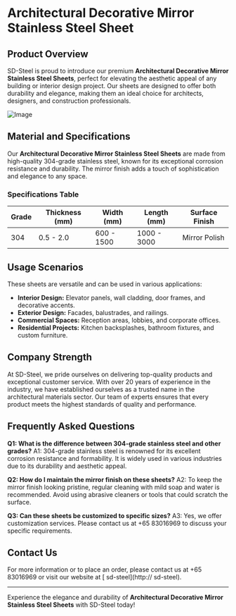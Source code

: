 # Architectural Decorative Mirror Stainless Steel Sheet

## Product Overview

SD-Steel is proud to introduce our premium **Architectural Decorative Mirror Stainless Steel Sheets**, perfect for elevating the aesthetic appeal of any building or interior design project. Our sheets are designed to offer both durability and elegance, making them an ideal choice for architects, designers, and construction professionals.

![Image](https://github.com/user-attachments/assets/2567258e-e124-4816-932d-1809bd27ef0b)

## Material and Specifications

Our **Architectural Decorative Mirror Stainless Steel Sheets** are made from high-quality 304-grade stainless steel, known for its exceptional corrosion resistance and durability. The mirror finish adds a touch of sophistication and elegance to any space.

### Specifications Table

| Grade | Thickness (mm) | Width (mm) | Length (mm) | Surface Finish |
|-------|----------------|------------|-------------|----------------|
| 304   | 0.5 - 2.0      | 600 - 1500 | 1000 - 3000 | Mirror Polish  |

## Usage Scenarios

These sheets are versatile and can be used in various applications:
- **Interior Design:** Elevator panels, wall cladding, door frames, and decorative accents.
- **Exterior Design:** Facades, balustrades, and railings.
- **Commercial Spaces:** Reception areas, lobbies, and corporate offices.
- **Residential Projects:** Kitchen backsplashes, bathroom fixtures, and custom furniture.

## Company Strength

At SD-Steel, we pride ourselves on delivering top-quality products and exceptional customer service. With over 20 years of experience in the industry, we have established ourselves as a trusted name in the architectural materials sector. Our team of experts ensures that every product meets the highest standards of quality and performance.

## Frequently Asked Questions

**Q1: What is the difference between 304-grade stainless steel and other grades?**
A1: 304-grade stainless steel is renowned for its excellent corrosion resistance and formability. It is widely used in various industries due to its durability and aesthetic appeal.

**Q2: How do I maintain the mirror finish on these sheets?**
A2: To keep the mirror finish looking pristine, regular cleaning with mild soap and water is recommended. Avoid using abrasive cleaners or tools that could scratch the surface.

**Q3: Can these sheets be customized to specific sizes?**
A3: Yes, we offer customization services. Please contact us at +65 83016969 to discuss your specific requirements.

## Contact Us

For more information or to place an order, please contact us at +65 83016969 or visit our website at [ sd-steel](http:// sd-steel).

---

Experience the elegance and durability of **Architectural Decorative Mirror Stainless Steel Sheets** with SD-Steel today!